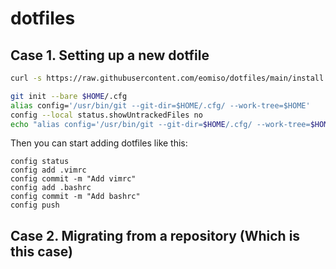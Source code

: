 # dotfiles


## Case 1. Setting up a new dotfile

```sh
curl -s https://raw.githubusercontent.com/eomiso/dotfiles/main/install.sh | bash
```


```sh
git init --bare $HOME/.cfg
alias config='/usr/bin/git --git-dir=$HOME/.cfg/ --work-tree=$HOME'
config --local status.showUntrackedFiles no
echo "alias config='/usr/bin/git --git-dir=$HOME/.cfg/ --work-tree=$HOME'" >> $HOME/.zshrc
```

Then you can start adding dotfiles like this:
```
config status
config add .vimrc
config commit -m "Add vimrc"
config add .bashrc
config commit -m "Add bashrc"
config push
```

## Case 2. Migrating from a repository (Which is this case)
